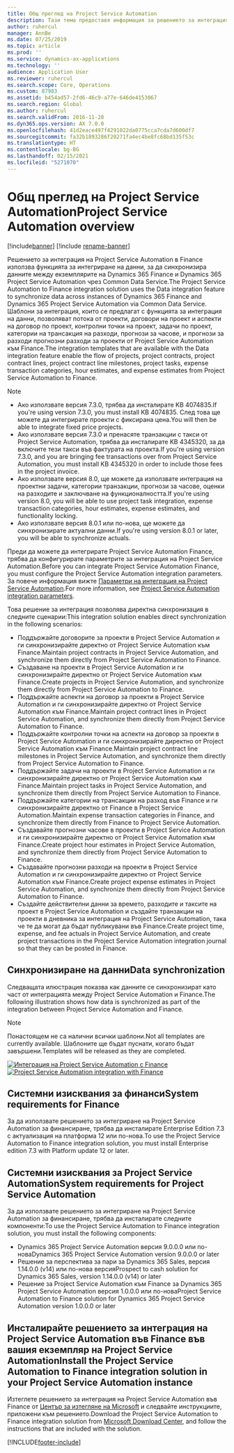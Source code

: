 ```yaml
---
title: Общ преглед на Project Service Automation
description: Тази тема предоставя информация за решението за интеграция на Dynamics 365 Project Service Automation в Dynamics 365 Finance.
author: ruhercul
manager: AnnBe
ms.date: 07/25/2019
ms.topic: article
ms.prod: ''
ms.service: dynamics-ax-applications
ms.technology: ''
audience: Application User
ms.reviewer: ruhercul
ms.search.scope: Core, Operations
ms.custom: 87983
ms.assetid: b454ad57-2fd6-46c9-a77e-646de4153067
ms.search.region: Global
ms.author: ruhercul
ms.search.validFrom: 2016-11-28
ms.dyn365.ops.version: AX 7.0.0
ms.openlocfilehash: 41d2eace497f4291022da0775cca7cda7d600df7
ms.sourcegitcommit: fa32b1893286f20271fa4ec4be8fc68bd135f53c
ms.translationtype: HT
ms.contentlocale: bg-BG
ms.lasthandoff: 02/15/2021
ms.locfileid: "5271070"
---
```

# <a name="project-service-automation-overview"></a><span data-ttu-id="c3acb-103">Общ преглед на Project Service Automation</span><span class="sxs-lookup"><span data-stu-id="c3acb-103">Project Service Automation overview</span></span>

[!include[banner](../includes/banner.md)]
[!include [rename-banner](~/includes/cc-data-platform-banner.md)]

<span data-ttu-id="c3acb-104">Решението за интеграция на Project Service Automation в Finance използва функцията за интегриране на данни, за да синхронизира данните между екземплярите на Dynamics 365 Finance и Dynamics 365 Project Service Automation чрез Common Data Service.</span><span class="sxs-lookup"><span data-stu-id="c3acb-104">The Project Service Automation to Finance integration solution uses the Data integration feature to synchronize data across instances of Dynamics 365 Finance and Dynamics 365 Project Service Automation via Common Data Service.</span></span> <span data-ttu-id="c3acb-105">Шаблони за интеграция, които се предлагат с функцията за интеграция на данни, позволяват потока от проекти, договори на проект и аспекти на договор по проект, контролни точки на проект, задачи по проект, категории на трансакция на разходи, прогнози за часове, и прогнози за разходи прогнозни разходи за проекти от Project Service Automation към Finance.</span><span class="sxs-lookup"><span data-stu-id="c3acb-105">The integration templates that are available with the Data integration feature enable the flow of projects, project contracts, project contract lines, project contract line milestones, project tasks, expense transaction categories, hour estimates, and expense estimates from Project Service Automation to Finance.</span></span>

> [!NOTE]
> - <span data-ttu-id="c3acb-106">Ако използвате версия 7.3.0, трябва да инсталирате KB 4074835.</span><span class="sxs-lookup"><span data-stu-id="c3acb-106">If you're using version 7.3.0, you must install KB 4074835.</span></span> <span data-ttu-id="c3acb-107">След това ще можете да интегрирате проекти с фиксирана цена.</span><span class="sxs-lookup"><span data-stu-id="c3acb-107">You will then be able to integrate fixed price projects.</span></span>
> - <span data-ttu-id="c3acb-108">Ако използвате версия 7.3.0 и пренасяте транзакции с такси от Project Service Automation, трябва да инсталирате KB 4345320, за да включите тези такси във фактурата на проекта.</span><span class="sxs-lookup"><span data-stu-id="c3acb-108">If you're using version 7.3.0, and you are bringing fee transactions over from Project Service Automation, you must install KB 4345320 in order to include those fees in the project invoice.</span></span>
> - <span data-ttu-id="c3acb-109">Ако използвате версия 8.0, ще можете да използвате интеграция на проектни задачи, категории транзакции, прогнози за часове, оценки на разходите и заключване на функционалността.</span><span class="sxs-lookup"><span data-stu-id="c3acb-109">If you're using version 8.0, you will be able to use project task integration, expense transaction categories, hour estimates, expense estimates, and functionality locking.</span></span>
> - <span data-ttu-id="c3acb-110">Ако използвате версия 8.0.1 или по-нова, ще можете да синхронизирате актуални данни.</span><span class="sxs-lookup"><span data-stu-id="c3acb-110">If you're using version 8.0.1 or later, you will be able to synchronize actuals.</span></span>

<span data-ttu-id="c3acb-111">Преди да можете да интегрирате Project Service Automation Finance, трябва да конфигурирате параметрите за интеграция на Project Service Automation.</span><span class="sxs-lookup"><span data-stu-id="c3acb-111">Before you can integrate Project Service Automation Finance, you must configure the Project Service Automation integration parameters.</span></span> <span data-ttu-id="c3acb-112">За повече информация вижте [Параметри на интеграция на Project Service Automation](PSA-parameters.md).</span><span class="sxs-lookup"><span data-stu-id="c3acb-112">For more information, see [Project Service Automation integration parameters](PSA-parameters.md).</span></span>

<span data-ttu-id="c3acb-113">Това решение за интеграция позволява директна синхронизация в следните сценарии:</span><span class="sxs-lookup"><span data-stu-id="c3acb-113">This integration solution enables direct synchronization in the following scenarios:</span></span>

- <span data-ttu-id="c3acb-114">Поддържайте договорите за проекти в Project Service Automation и ги синхронизирайте директно от Project Service Automation към Finance.</span><span class="sxs-lookup"><span data-stu-id="c3acb-114">Maintain project contracts in Project Service Automation, and synchronize them directly from Project Service Automation to Finance.</span></span>
- <span data-ttu-id="c3acb-115">Създаване на проекти в Project Service Automation и ги синхронизирайте директно от Project Service Automation към Finance.</span><span class="sxs-lookup"><span data-stu-id="c3acb-115">Create projects in Project Service Automation, and synchronize them directly from Project Service Automation to Finance.</span></span>
- <span data-ttu-id="c3acb-116">Поддържайте аспекти на договор за проекти в Project Service Automation и ги синхронизирайте директно от Project Service Automation към Finance.</span><span class="sxs-lookup"><span data-stu-id="c3acb-116">Maintain project contract lines in Project Service Automation, and synchronize them directly from Project Service Automation to Finance.</span></span>
- <span data-ttu-id="c3acb-117">Поддържайте контролни точки на аспекти на договор за проекти в Project Service Automation и ги синхронизирайте директно от Project Service Automation към Finance.</span><span class="sxs-lookup"><span data-stu-id="c3acb-117">Maintain project contract line milestones in Project Service Automation, and synchronize them directly from Project Service Automation to Finance.</span></span>
- <span data-ttu-id="c3acb-118">Поддържайте задачи на проекти в Project Service Automation и ги синхронизирайте директно от Project Service Automation към Finance.</span><span class="sxs-lookup"><span data-stu-id="c3acb-118">Maintain project tasks in Project Service Automation, and synchronize them directly from Project Service Automation to Finance.</span></span>
- <span data-ttu-id="c3acb-119">Поддържайте категории на трансакции на разход във Finance и ги синхронизирайте директно от Finance в Project Service Automation.</span><span class="sxs-lookup"><span data-stu-id="c3acb-119">Maintain expense transaction categories in Finance, and synchronize them directly from Finance to Project Service Automation.</span></span>
- <span data-ttu-id="c3acb-120">Създавайте прогнозни часове в проекти в Project Service Automation и ги синхронизирайте директно от Project Service Automation към Finance.</span><span class="sxs-lookup"><span data-stu-id="c3acb-120">Create project hour estimates in Project Service Automation, and synchronize them directly from Project Service Automation to Finance.</span></span>
- <span data-ttu-id="c3acb-121">Създавайте прогнозни разходи на проекти в Project Service Automation и ги синхронизирайте директно от Project Service Automation към Finance.</span><span class="sxs-lookup"><span data-stu-id="c3acb-121">Create project expense estimates in Project Service Automation, and synchronize them directly from Project Service Automation to Finance.</span></span>
- <span data-ttu-id="c3acb-122">Създайте действителни данни за времето, разходите и таксите на проект в Project Service Automation и създайте транзакции на проекти в дневника за интеграция на Project Service Automation, така че те да могат да бъдат публикувани във Finance.</span><span class="sxs-lookup"><span data-stu-id="c3acb-122">Create project time, expense, and fee actuals in Project Service Automation, and create project transactions in the Project Service Automation integration journal so that they can be posted in Finance.</span></span>

## <a name="data-synchronization"></a><span data-ttu-id="c3acb-123">Синхронизиране на данни</span><span class="sxs-lookup"><span data-stu-id="c3acb-123">Data synchronization</span></span>

<span data-ttu-id="c3acb-124">Следващата илюстрация показва как данните се синхронизират като част от интеграцията между Project Service Automation и Finance.</span><span class="sxs-lookup"><span data-stu-id="c3acb-124">The following illustration shows how data is synchronized as part of the integration between Project Service Automation and Finance.</span></span>

> [!NOTE]
> <span data-ttu-id="c3acb-125">Понастоящем не са налични всички шаблони.</span><span class="sxs-lookup"><span data-stu-id="c3acb-125">Not all templates are currently available.</span></span> <span data-ttu-id="c3acb-126">Шаблоните ще бъдат пуснати, когато бъдат завършени.</span><span class="sxs-lookup"><span data-stu-id="c3acb-126">Templates will be released as they are completed.</span></span>

<span data-ttu-id="c3acb-127">[![Интеграция на Project Service Automation с Finance](./media/PSA-integration.png)](./media/PSA-integration.png)</span><span class="sxs-lookup"><span data-stu-id="c3acb-127">[![Project Service Automation integration with Finance](./media/PSA-integration.png)](./media/PSA-integration.png)</span></span>

## <a name="system-requirements-for-finance"></a><span data-ttu-id="c3acb-128">Системни изисквания за финанси</span><span class="sxs-lookup"><span data-stu-id="c3acb-128">System requirements for Finance</span></span>

<span data-ttu-id="c3acb-129">За да използвате решението за интегриране на Project Service Automation за финансиране, трябва да инсталирате Enterprise Edition 7.3 с актуализация на платформа 12 или по-нова.</span><span class="sxs-lookup"><span data-stu-id="c3acb-129">To use the Project Service Automation to Finance integration solution, you must install Enterprise edition 7.3 with Platform update 12 or later.</span></span>

## <a name="system-requirements-for-project-service-automation"></a><span data-ttu-id="c3acb-130">Системни изисквания за Project Service Automation</span><span class="sxs-lookup"><span data-stu-id="c3acb-130">System requirements for Project Service Automation</span></span>

<span data-ttu-id="c3acb-131">За да използвате решението за интегриране на Project Service Automation за финансиране, трябва да инсталирате следните компоненти:</span><span class="sxs-lookup"><span data-stu-id="c3acb-131">To use the Project Service Automation to Finance integration solution, you must install the following components:</span></span>

- <span data-ttu-id="c3acb-132">Dynamics 365 Project Service Automation версия 9.0.0.0 или по-нова</span><span class="sxs-lookup"><span data-stu-id="c3acb-132">Dynamics 365 Project Service Automation version 9.0.0.0 or later</span></span>
- <span data-ttu-id="c3acb-133">Решение за перспектива за пари за Dynamics 365 Sales, версия 1.14.0.0 (v14) или по-нова версия</span><span class="sxs-lookup"><span data-stu-id="c3acb-133">Prospect to cash solution for Dynamics 365 Sales, version 1.14.0.0 (v14) or later</span></span>
- <span data-ttu-id="c3acb-134">Решение за Project Service Automation към Finance за Dynamics 365 Project Service Automation версия 1.0.0.0 или по-нова</span><span class="sxs-lookup"><span data-stu-id="c3acb-134">Project Service Automation to Finance solution for Dynamics 365 Project Service Automation version 1.0.0.0 or later</span></span>

## <a name="install-the-project-service-automation-to-finance-integration-solution-in-your-project-service-automation-instance"></a><span data-ttu-id="c3acb-135">Инсталирайте решението за интеграция на Project Service Automation във Finance във вашия екземпляр на Project Service Automation</span><span class="sxs-lookup"><span data-stu-id="c3acb-135">Install the Project Service Automation to Finance integration solution in your Project Service Automation instance</span></span>

<span data-ttu-id="c3acb-136">Изтеглете решението за интеграция на Project Service Automation във Finance от [Център за изтегляне на Microsoft](https://www.microsoft.com/download/details.aspx?id=57016) и следвайте инструкциите, приложени към решението.</span><span class="sxs-lookup"><span data-stu-id="c3acb-136">Download the Project Service Automation to Finance integration solution from [Microsoft Download Center](https://www.microsoft.com/download/details.aspx?id=57016), and follow the instructions that are included with the solution.</span></span>


[!INCLUDE[footer-include](../includes/footer-banner.md)]